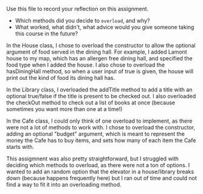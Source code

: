 Use this file to record your reflection on this assignment.

- Which methods did you decide to `overload`, and why?
- What worked, what didn't, what advice would you give someone taking this course in the future?


In the House class, I chose to overload the constructor to allow the optional argument of food served in the dining hall. For example, I added Lamont house to my map, which has an allergen free dining hall, and specified the food type when I added the house. I also chose to overload the hasDiningHall method, so when a user input of true is given, the house will print out the kind of food its dining hall has. 

In the Library class, I overloaded the addTitle method to add a title with an optional true/false if the title is present to be checked out. I also overloaded the checkOut method to check out a list of books at once (because sometimes you want more than one at a time!)

In the Cafe class, I could only think of one overload to implement, as there were not a lot of methods to work with. I chose to overload the constructor, adding an optional "budget" argument, which is meant to represent the money the Cafe has to buy items, and sets how many of each item the Cafe starts with. 

This assigmnent was also pretty straightforward, but I struggled with deciding which methods to overload, as there were not a ton of options. I wanted to add an random option that the elevator in a house/library breaks down (because happens frequently here) but I ran out of time and could not find a way to fit it into an overloading method. 